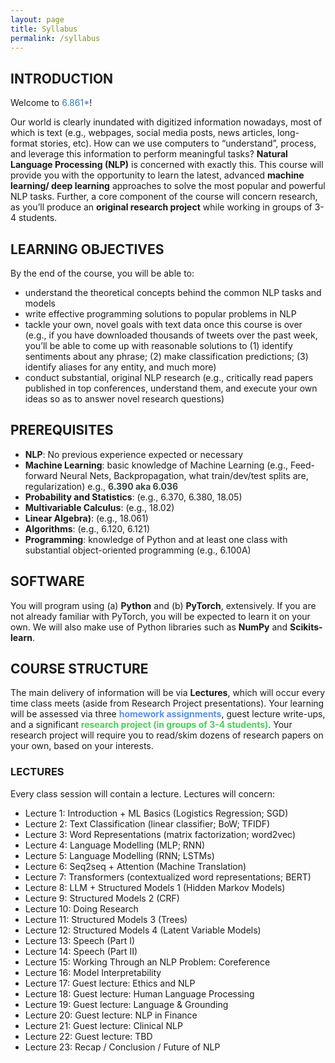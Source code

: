 ```yaml
---
layout: page
title: Syllabus
permalink: /syllabus
---
```

## INTRODUCTION
Welcome to <font color="#3778AE">6.861*</font>!

Our world is clearly inundated with digitized information nowadays, most of which is text (e.g., webpages, social media posts, news articles, long-format stories, etc). How can we use computers to “understand”, process, and leverage this information to perform meaningful tasks? **Natural Language Processing (NLP)** is concerned with exactly this. This course will provide you with the opportunity to learn the latest, advanced **machine learning/ deep learning** approaches to solve the most popular and powerful NLP tasks. Further, a core component of the course will concern research, as you’ll produce an **original research project** while working in groups of 3-4 students.

## LEARNING OBJECTIVES
By the end of the course, you will be able to:
- understand the theoretical concepts behind the common NLP tasks and models
- write effective programming solutions to popular problems in NLP
- tackle your own, novel goals with text data once this course is over (e.g., if you have downloaded thousands of tweets over the past week, you’ll be able to come up with reasonable solutions to (1) identify sentiments about any phrase; (2) make classification predictions; (3) identify aliases for any entity, and much more)
- conduct substantial, original NLP research (e.g., critically read papers published in top conferences, understand them, and execute your own ideas so as to answer novel research questions)

## PREREQUISITES
- **NLP**: No previous experience expected or necessary
- **Machine Learning**: basic knowledge of Machine Learning (e.g., Feed-forward Neural Nets, Backpropagation, what train/dev/test splits are, regularization) e.g., <font color="#31493C"><b>6.390 aka 6.036</b></font>
- **Probability and Statistics**: (e.g., 6.370, 6.380, 18.05)
- **Multivariable Calculus**: (e.g., 18.02)
- **Linear Algebra)**: (e.g., 18.061)
- **Algorithms**: (e.g., 6.120, 6.121)
- **Programming**: knowledge of Python and at least one class with substantial object-oriented programming (e.g., 6.100A)

## SOFTWARE
You will program using (a) **Python** and (b) **PyTorch**, extensively. If you are not already familiar with PyTorch, you will be expected to learn it on your own. We will also make use of Python libraries such as **NumPy** and **Scikits-learn**.

## COURSE STRUCTURE
The main delivery of information will be via **Lectures**, which will occur every time class meets (aside from Research Project presentations). Your learning will be assessed via three <font color="#5B90E0"><b>homework assignments</b></font>, guest lecture write-ups, and a significant <font color="#4ECD59"><b>research project (in groups of 3-4 students)</b></font>. Your research project will require you to read/skim dozens of research papers on your own, based on your interests.

### LECTURES
Every class session will contain a lecture. Lectures will concern:

- Lecture 1: Introduction + ML Basics (Logistics Regression; SGD)
- Lecture 2: Text Classification (linear classifier; BoW; TFIDF)
- Lecture 3: Word Representations (matrix factorization; word2vec)
- Lecture 4: Language Modelling (MLP; RNN)
- Lecture 5: Language Modelling (RNN; LSTMs) 
- Lecture 6: Seq2seq + Attention (Machine Translation)
- Lecture 7: Transformers (contextualized word representations; BERT) 
- Lecture 8: LLM + Structured Models 1 (Hidden Markov Models) 
- Lecture 9: Structured Models 2 (CRF)
- Lecture 10: Doing Research
- Lecture 11: Structured Models 3 (Trees)
- Lecture 12: Structured Models 4 (Latent Variable Models)
- Lecture 13: Speech (Part I) 
- Lecture 14: Speech (Part II)
- Lecture 15: Working Through an NLP Problem: Coreference
- Lecture 16: Model Interpretability
- Lecture 17: Guest lecture: Ethics and NLP
- Lecture 18: Guest lecture: Human Language Processing
- Lecture 19: Guest lecture: Language & Grounding
- Lecture 20: Guest lecture: NLP in Finance
- Lecture 21: Guest lecture: Clinical NLP
- Lecture 22: Guest lecture: TBD
- Lecture 23: Recap / Conclusion / Future of NLP

